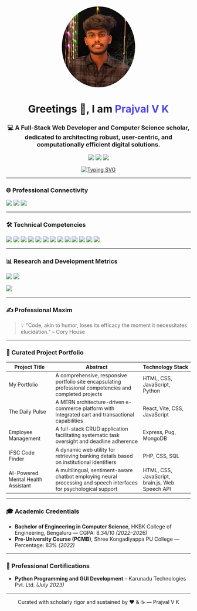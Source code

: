 <!-- Profile Banner -->

<p align="center">
  <img src="profile-photo.jpg" alt="Prajval V K - Full Stack Developer Photo" width="200" style="border-radius:50%;" />
</p>

<h1 align="center">Greetings 👋, I am <span style="color:#4f46e5;">Prajval V K</span></h1>
<h3 align="center">💻 A Full-Stack Web Developer and Computer Science scholar, dedicated to architecting robust, user-centric, and computationally efficient digital solutions.</h3>

<p align="center">
  <a href="mailto:prajju16vk@gmail.com"><img src="https://img.shields.io/badge/Email-prajju16vk%40gmail.com-red?logo=gmail&logoColor=white" /></a>
  <a href="https://linkedin.com/in/prajval-v-k-61b54825a"><img src="https://img.shields.io/badge/LinkedIn-prajval--v--k--61b54825a-blue?logo=linkedin&logoColor=white" /></a>
  <a href="https://github.com/Prajvalvk"><img src="https://img.shields.io/badge/GitHub-Prajvalvk-black?logo=github" /></a>
</p>

<p align="center">
  <a href="https://git.io/typing-svg">
    <img src="https://readme-typing-svg.herokuapp.com?size=22&center=true&vCenter=true&width=700&lines=Full+Stack+Developer;JavaScript+%7C+React+%7C+Node+%7C+MongoDB" alt="Typing SVG" />
  </a>
</p>

---

### 🌐 Professional Connectivity

<p>
  <a href="mailto:prajju16vk@gmail.com"><img src="https://img.shields.io/badge/Email-prajju16vk%40gmail.com-red?logo=gmail&logoColor=white" /></a>
  <a href="https://linkedin.com/in/prajval-v-k-61b54825a"><img src="https://img.shields.io/badge/LinkedIn-prajval--v--k--61b54825a-blue?logo=linkedin&logoColor=white" /></a>
  <a href="https://github.com/Prajvalvk"><img src="https://img.shields.io/badge/GitHub-Prajvalvk-black?logo=github" /></a>
</p>

---

### 🛠 Technical Competencies

<p>
  <img src="https://img.shields.io/badge/Python-3776AB?logo=python&logoColor=white" />
  <img src="https://img.shields.io/badge/Java-007396?logo=java&logoColor=white" />
  <img src="https://img.shields.io/badge/C-00599C?logo=c&logoColor=white" />
  <img src="https://img.shields.io/badge/JavaScript-F7DF1E?logo=javascript&logoColor=black" />
  <img src="https://img.shields.io/badge/React-20232A?logo=react&logoColor=61DAFB" />
  <img src="https://img.shields.io/badge/Node.js-339933?logo=nodedotjs&logoColor=white" />
  <img src="https://img.shields.io/badge/Express-000000?logo=express&logoColor=white" />
  <img src="https://img.shields.io/badge/Vite-646CFF?logo=vite&logoColor=white" />
  <img src="https://img.shields.io/badge/HTML5-E34F26?logo=html5&logoColor=white" />
  <img src="https://img.shields.io/badge/CSS3-1572B6?logo=css3&logoColor=white" />
  <img src="https://img.shields.io/badge/MongoDB-47A248?logo=mongodb&logoColor=white" />
  <img src="https://img.shields.io/badge/MySQL-4479A1?logo=mysql&logoColor=white" />
  <img src="https://img.shields.io/badge/Git-F05032?logo=git&logoColor=white" />
</p>

---

### 📊 Research and Development Metrics

<p>
  <img height="165" src="https://github-readme-stats.vercel.app/api?username=Prajvalvk&show_icons=true&hide_border=true&count_private=true" />
  <img height="165" src="https://streak-stats.demolab.com?user=Prajvalvk&hide_border=true" />
</p>
<p>
  <img height="200" src="https://github-readme-stats.vercel.app/api/top-langs/?username=Prajvalvk&layout=compact&hide_border=true" />
</p>

---

### ✍️ Professional Maxim

> 💡 "Code, akin to humor, loses its efficacy the moment it necessitates elucidation." – Cory House

---

### 🚀 Curated Project Portfolio

| Project Title                      | Abstract                                                                                                            | Technology Stack                                |
| ---------------------------------- | ------------------------------------------------------------------------------------------------------------------- | ----------------------------------------------- |
| My Portfolio                       | A comprehensive, responsive portfolio site encapsulating professional competencies and completed projects           | HTML, CSS, JavaScript, Python                   |
| The Daily Pulse                    | A MERN architecture-driven e-commerce platform with integrated cart and transactional capabilities                  | React, Vite, CSS, JavaScript                    |
| Employee Management                | A full-stack CRUD application facilitating systematic task oversight and deadline adherence                         | Express, Pug, MongoDB                           |
| IFSC Code Finder                   | A dynamic web utility for retrieving banking details based on institutional identifiers                             | PHP, CSS, SQL                                   |
| AI-Powered Mental Health Assistant | A multilingual, sentiment-aware chatbot employing neural processing and speech interfaces for psychological support | HTML, CSS, JavaScript, brain.js, Web Speech API |

---

### 🎓 Academic Credentials

* **Bachelor of Engineering in Computer Science**, HKBK College of Engineering, Bengaluru — CGPA: 8.34/10 *(2022–2026)*
* **Pre-University Course (PCMB)**, Shree Kongadiyappa PU College — Percentage: 83% *(2022)*

---

### 📜 Professional Certifications

* **Python Programming and GUI Development** – Karunadu Technologies Pvt. Ltd. *(July 2023)*

---

<p align="center">Curated with scholarly rigor and sustained by ❤️ & ☕ — Prajval V K</p>
